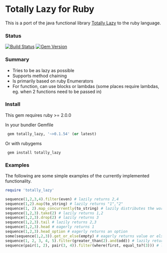 # Totally Lazy for Ruby

This is a port of the java functional library [Totally Lazy](https://code.google.com/p/totallylazy/) to the ruby language.

### Status
[![Build Status](https://travis-ci.org/raymanoz/totally_lazy.svg?branch=master)](https://travis-ci.org/raymanoz/totally_lazy)
[![Gem Version](https://badge.fury.io/rb/totally_lazy.svg)](https://badge.fury.io/rb/totally_lazy)

### Summary

* Tries to be as lazy as possible
* Supports method chaining
* Is primarily based on ruby Enumerators
* For function, can use blocks or lambdas (some places require lambdas, eg. when 2 functions need to be passed in)

### Install

This gem requires ruby >= 2.0.0

In your bundler Gemfile

```ruby
 gem totally_lazy, '~>0.1.54' (or latest) 
```

Or with rubygems

```
 gem install totally_lazy
```

### Examples

The following are some simple examples of the currently implemented functionality.

```ruby
require 'totally_lazy'

sequence(1,2,3,4).filter(even) # lazily returns 2,4
sequence(1,2).map(to_string) # lazily returns "1","2"
sequence(1, 2).map_concurrently(to_string) # lazily distributes the work to background threads
sequence(1,2,3).take(2) # lazily returns 1,2
sequence(1,2,3).drop(2) # lazily returns 3
sequence(1,2,3).tail # lazily returns 2,3
sequence(1,2,3).head # eagerly returns 1
sequence(1,2,3).head_option # eagerly returns an option
some(sequence(1,2,3)).get_or_else(empty) # eagerly returns value or else empty sequence
sequence(1, 2, 3, 4, 5).filter(greater_than(2).and(odd)) # lazily returns 3,5
sequence(pair(1, 2), pair(3, 4)).filter(where(first, equal_to?(3))) # lazily returns pair(3,4)
```
